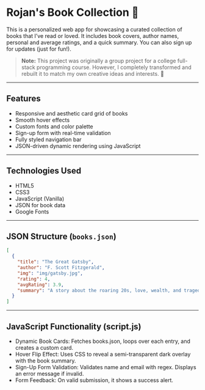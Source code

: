 # Rojan's Book Collection 📖

This is a personalized web app for showcasing a curated collection of books that I’ve read or loved. It includes book covers, author names, personal and average ratings, and a quick summary. You can also sign up for updates (just for fun!).

> **Note:** This project was originally a group project for a college full-stack programming course. However, I completely transformed and rebuilt it to match my own creative ideas and interests. 💅

---

## Features

- Responsive and aesthetic card grid of books
- Smooth hover effects
- Custom fonts and color palette
- Sign-up form with real-time validation
- Fully styled navigation bar
- JSON-driven dynamic rendering using JavaScript

---

## Technologies Used

- HTML5
- CSS3
- JavaScript (Vanilla)
- JSON for book data
- Google Fonts

---

## JSON Structure (`books.json`)

```json
[
  {
    "title": "The Great Gatsby",
    "author": "F. Scott Fitzgerald",
    "img": "img/gatsby.jpg",
    "rating": 4,
    "avgRating": 3.9,
    "summary": "A story about the roaring 20s, love, wealth, and tragedy."
  }
]
```

---

## JavaScript Functionality (script.js)

- Dynamic Book Cards: Fetches books.json, loops over each entry, and creates a custom card.
- Hover Flip Effect: Uses CSS to reveal a semi-transparent dark overlay with the book summary.
- Sign-Up Form Validation: Validates name and email with regex. Displays an error message if invalid.
- Form Feedback: On valid submission, it shows a success alert.
